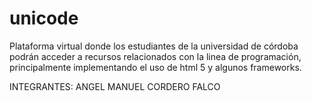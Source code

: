 # unicode
Plataforma virtual donde los estudiantes de la universidad de córdoba podrán acceder a recursos relacionados con la linea de programación, principalmente implementando el uso de html 5 y algunos frameworks.

INTEGRANTES:
ANGEL MANUEL CORDERO FALCO 